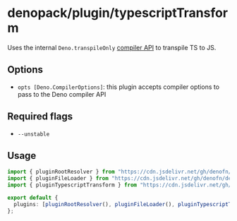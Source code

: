 # denopack/plugin/typescriptTransform

Uses the internal `Deno.transpileOnly` [compiler API](https://deno.land/manual/runtime/compiler_apis) to transpile TS to JS.

## Options

- `opts [Deno.CompilerOptions]`: this plugin accepts compiler options to pass to the Deno compiler API

## Required flags

- `--unstable`

## Usage

```ts
import { pluginRootResolver } from "https://cdn.jsdelivr.net/gh/denofn/denopack@latest/plugin/rootResolver/mod.ts";
import { pluginFileLoader } from "https://cdn.jsdelivr.net/gh/denofn/denopack@latest/plugin/fileLoader/mod.ts";
import { pluginTypescriptTransform } from "https://cdn.jsdelivr.net/gh/denofn/denopack@latest/plugin/typescriptTransform/mod.ts";

export default {
  plugins: [pluginRootResolver(), pluginFileLoader(), pluginTypescriptTransform({ ...myOptions })],
};
```
